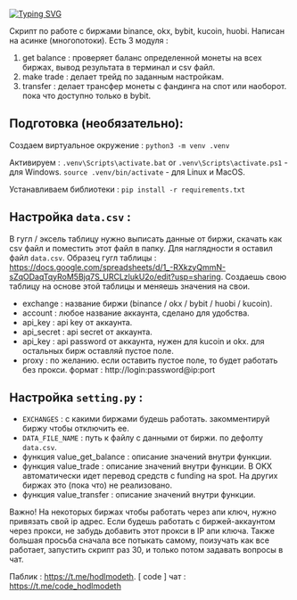 [![Typing SVG](https://readme-typing-svg.herokuapp.com?color=%2336BCF7&lines=AIO-cex)](https://git.io/typing-svg)

Скрипт по работе с биржами binance, okx, bybit, kucoin, huobi. Написан на асинке (многопотоки). Есть 3 модуля :
1. get balance : проверяет баланс определенной монеты на всех биржах, вывод результата в терминал и csv файл.
2. make trade : делает трейд по заданным настройкам.
3. transfer : делает трансфер монеты с фандинга на спот или наоборот. пока что доступно только в bybit.

## Подготовка (необязательно):

Создаем виртуальное окружение :
`python3 -m venv .venv`

Активируем :
`.venv\Scripts\activate.bat` or `.venv\Scripts\activate.ps1` - для Windows.
`source .venv/bin/activate` - для Linux и MacOS.

Устанавливаем библиотеки :
`pip install -r requirements.txt`

## Настройка `data.csv` :

В гугл / эксель таблицу нужно выписать данные от биржи, скачать как csv файл и поместить этот файл в папку. Для наглядности я оставил файл `data.csv`. Образец гугл таблицы : https://docs.google.com/spreadsheets/d/1_-RXkzyQmmN-sZqODaqTqyRoM5Bjq7S_URCLzlukU2o/edit?usp=sharing. Создаешь свою таблицу на основе этой таблицы и меняешь значения на свои.
   - exchange : название биржи (binance / okx / bybit / huobi / kucoin).
   - account : любое название аккаунта, сделано для удобства.
   - api_key : api key от аккаунта.
   - api_secret : api secret от аккаунта.
   - api_key : api password от аккаунта, нужен для kucoin и okx. для остальных бирж оставляй пустое поле.
   - proxy : по желанию. если оставить пустое поле, то будет работать без прокси. формат : http://login:password@ip:port
     
## Настройка `setting.py` :
- `EXCHANGES` : с какими биржами будешь работать. закомментируй биржу чтобы отключить ее.
- `DATA_FILE_NAME` : путь к файлу с данными от биржи. по дефолту `data.csv`.
- функция value_get_balance : описание значений внутри функции.
- функция value_trade : описание значений внутри функции. В OKX автоматически идет перевод средств с funding на spot. На других биржах это (пока что) не реализовано.
- функция value_transfer : описание значений внутри функции.

Важно! На некоторых биржах чтобы работать через апи ключ, нужно привязать свой ip адрес. Если будешь работать с биржей-аккаунтом через прокси, не забудь добавить этот прокси в IP апи ключа. Также большая просьба сначала все потыкать самому, поизучать как все работает, запустить скрипт раз 30, и только потом задавать вопросы в чат.

Паблик : https://t.me/hodlmodeth. [ code ] чат : https://t.me/code_hodlmodeth
